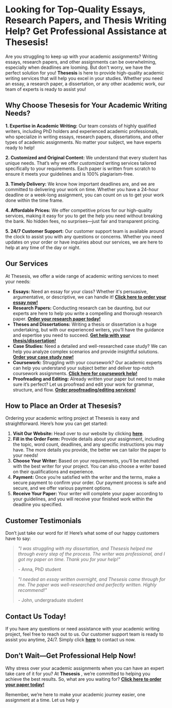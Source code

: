 # Looking for Top-Quality Essays, Research Papers, and Thesis Writing Help? Get Professional Assistance at Thesesis!

Are you struggling to keep up with your academic assignments? Writing essays, research papers, and other assignments can be overwhelming, especially when deadlines are looming. But don't worry, we have the perfect solution for you! **Thesesis** is here to provide high-quality academic writing services that will help you excel in your studies. Whether you need an essay, a research paper, a dissertation, or any other academic work, our team of experts is ready to assist you!

## Why Choose Thesesis for Your Academic Writing Needs?

**1. Expertise in Academic Writing:** Our team consists of highly qualified writers, including PhD holders and experienced academic professionals, who specialize in writing essays, research papers, dissertations, and other types of academic assignments. No matter your subject, we have experts ready to help!

**2. Customized and Original Content:** We understand that every student has unique needs. That’s why we offer _customized_ writing services tailored specifically to your requirements. Each paper is written from scratch to ensure it meets your guidelines and is 100% plagiarism-free.

**3. Timely Delivery:** We know how important deadlines are, and we are committed to delivering your work on time. Whether you have a 24-hour deadline or a week-long assignment, you can count on us to get your work done within the time frame.

**4. Affordable Prices:** We offer competitive prices for our high-quality services, making it easy for you to get the help you need without breaking the bank. No hidden fees, no surprises—just fair and transparent pricing.

**5. 24/7 Customer Support:** Our customer support team is available around the clock to assist you with any questions or concerns. Whether you need updates on your order or have inquiries about our services, we are here to help at any time of the day or night.

## Our Services

At Thesesis, we offer a wide range of academic writing services to meet your needs:

- **Essays:** Need an essay for your class? Whether it's persuasive, argumentative, or descriptive, we can handle it! [**Click here to order your essay now!**](https://tinyurl.com/topessay?keyword=thesisis)
- **Research Papers:** Conducting research can be daunting, but our experts are here to help you write a compelling and thorough research paper. [**Order your research paper today!**](https://tinyurl.com/topessay?keyword=thesisis)
- **Theses and Dissertations:** Writing a thesis or dissertation is a huge undertaking, but with our experienced writers, you’ll have the guidance and expertise you need to succeed. [**Get help with your thesis/dissertation!**](https://tinyurl.com/topessay?keyword=thesisis)
- **Case Studies:** Need a detailed and well-researched case study? We can help you analyze complex scenarios and provide insightful solutions. [**Order your case study now!**](https://tinyurl.com/topessay?keyword=thesisis)
- **Coursework:** Struggling with your coursework? Our academic experts can help you understand your subject better and deliver top-notch coursework assignments. [**Click here for coursework help!**](https://tinyurl.com/topessay?keyword=thesisis)
- **Proofreading and Editing:** Already written your paper but need to make sure it’s perfect? Let us proofread and edit your work for grammar, structure, and flow. [**Order proofreading/editing services!**](https://tinyurl.com/topessay?keyword=thesisis)

## How to Place an Order at Thesesis?

Ordering your academic writing project at Thesesis is easy and straightforward. Here’s how you can get started:

1. **Visit Our Website:** Head over to our website by clicking [**here**](https://tinyurl.com/topessay?keyword=thesisis).
2. **Fill in the Order Form:** Provide details about your assignment, including the topic, word count, deadlines, and any specific instructions you may have. The more details you provide, the better we can tailor the paper to your needs!
3. **Choose Your Writer:** Based on your requirements, you’ll be matched with the best writer for your project. You can also choose a writer based on their qualifications and experience.
4. **Payment:** Once you’re satisfied with the writer and the terms, make a secure payment to confirm your order. Our payment process is safe and secure, and we offer various payment options.
5. **Receive Your Paper:** Your writer will complete your paper according to your guidelines, and you will receive your finished work within the deadline you specified.

## Customer Testimonials

Don’t just take our word for it! Here’s what some of our happy customers have to say:

> _"I was struggling with my dissertation, and Thesesis helped me through every step of the process. The writer was professional, and I got my paper on time. Thank you for your help!"_
> 
> <footer>- Anna, PhD student</footer>

> _"I needed an essay written overnight, and Thesesis came through for me. The paper was well-researched and perfectly written. Highly recommend!"_
> 
> <footer>- John, undergraduate student</footer>

## Contact Us Today!

If you have any questions or need assistance with your academic writing project, feel free to reach out to us. Our customer support team is ready to assist you anytime, 24/7. Simply click [**here**](https://tinyurl.com/topessay?keyword=thesisis) to contact us now.

## Don’t Wait—Get Professional Help Now!

Why stress over your academic assignments when you can have an expert take care of it for you? At **Thesesis** , we’re committed to helping you achieve the best results. So, what are you waiting for? [**Click here to order your paper today!**](https://tinyurl.com/topessay?keyword=thesisis)

Remember, we’re here to make your academic journey easier, one assignment at a time. Let us help y
